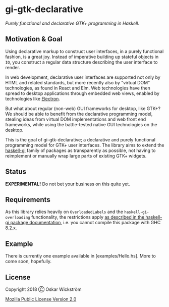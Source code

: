 # gi-gtk-declarative

*Purely functional and declarative GTK+ programming in Haskell.*

## Motivation & Goal

Using declarative markup to construct user interfaces, in a purely
functional fashion, is a great joy. Instead of imperative building up
stateful objects in `IO`, you construct a regular data structure
describing the user interface to render.

In web development, declarative user interfaces are supported not only
by HTML and related standards, but more recently also by "virtual DOM"
technologies, as found in React and Elm. Web technologies have then
spread to desktop applications through embedded web views, enabled by
technologies like [Electron](https://electronjs.org/).

But what about regular (non-web) GUI frameworks for desktop, like
GTK+? We should be able to benefit from the declarative programming
model, stealing ideas from virtual DOM implementations and web front
end frameworks, while using the battle-tested native GUI technologies
on the desktop.

This is the goal of gi-gtk-declarative; a declarative and purely
functional programming model for GTK+ user interfaces. The library
aims to extend the
[haskell-gi](https://github.com/haskell-gi/haskell-gi) family of
packages as transparently as possible, not having to reimplement or
manually wrap large parts of existing GTK+ widgets.

## Status

**EXPERIMENTAL!** Do not bet your business on this quite yet.

## Requirements

As this library relies heavily on `OverloadedLabels` and the
`haskell-gi-overloading` functionality, the restrictions apply [as
described in the haskell-gi package
documentation](https://github.com/haskell-gi/haskell-gi), i.e. you
cannot compile this package with GHC 8.2.x.

## Example

There is currently one example available in [examples/Hello.hs]. More
to come soon, hopefully.

## License

Copyright 2018 Ⓒ Oskar Wickström

[Mozilla Public License Version 2.0](LICENSE)
